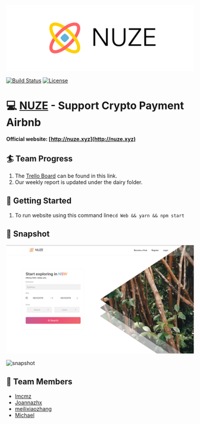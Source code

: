 ![banner](./Image/banner.png)

[![Build Status](https://travis-ci.com/AlphaWallet/alpha-wallet-ios.svg?branch=master)](https://travis-ci.com/AlphaWallet/alpha-wallet-ios.svg?branch=master)
[![License](https://img.shields.io/badge/license-GPL3-green.svg?style=flat)](https://github.com/fastlane/fastlane/blob/master/LICENSE)

# 💻 [NUZE](http://nuze.xyz) - Support Crypto Payment Airbnb

**Official website: [http://nuze.xyz](http://nuze.xyz)**

## 🏄 Team Progress

1. The [Trello Board](https://trello.com/b/GltF0JUS) can be found in this link.
2. Our weekly report is updated under the dairy folder.

## 🍦 Getting Started

1. To run website using this command line`cd Web && yarn && npm start`

## 🍕 Snapshot

![snapshot](./Image/shot1.png)

![snapshot](./Image/shot2.png)

## 👻 Team Members

- [lmcmz](https://github.com/lmcmz)
- [Joannazhx](https://github.com/Joannazhx)
- [meilixiaozhang](http://github.com/meilixiaozhang)
- [Michael](http://github.com/MichaelH-au)
